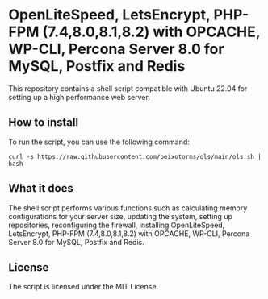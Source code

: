 # OpenLiteSpeed, LetsEncrypt, PHP-FPM (7.4,8.0,8.1,8.2) with OPCACHE, WP-CLI, Percona Server 8.0 for MySQL, Postfix and Redis

This repository contains a shell script compatible with Ubuntu 22.04 for setting up a high performance web server.

## How to install

To run the script, you can use the following command:

```curl -s https://raw.githubusercontent.com/peixotorms/ols/main/ols.sh | bash```

## What it does

The shell script performs various functions such as calculating memory configurations for your server size, updating the system, setting up repositories, reconfiguring the firewall, installing OpenLiteSpeed, LetsEncrypt, PHP-FPM (7.4,8.0,8.1,8.2) with OPCACHE, WP-CLI, Percona Server 8.0 for MySQL, Postfix and Redis.

## License

The script is licensed under the MIT License.
